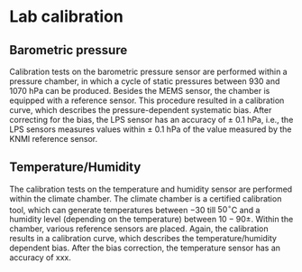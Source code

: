 # Lab calibration

## Barometric pressure
Calibration tests on the barometric pressure sensor are performed within a pressure chamber, in which a cycle of static pressures between 930 and 1070 hPa can be produced. Besides the MEMS sensor, the chamber is equipped with a reference sensor. This procedure resulted in a calibration curve, which describes the pressure-dependent systematic bias. After correcting for the bias, the LPS sensor has an accuracy of $\pm$ 0.1 hPa, i.e., the LPS sensors measures values within $\pm$ 0.1 hPa of the value measured by the KNMI reference sensor. 

## Temperature/Humidity
The calibration tests on the temperature and humidity sensor are performed within the climate chamber. The climate chamber is a certified calibration tool, which can generate temperatures between $-30$ till $50^{\circ}$C and a humidity level (depending on the temperature) between $10-90 \pm$. Within the chamber, various reference sensors are placed. Again, the calibration results in a calibration curve, which describes the temperature/humidity dependent bias. After the bias correction, the temperature sensor has an accuracy of xxx.
